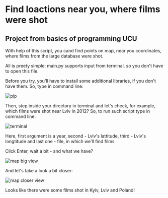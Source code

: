 # Find loactions near you, where films were shot
## Project from basics of programming UCU
With help of this script, you cand find points on map, near you coordinates, where films from the large database were shot.

All is preety simple: main.py supports input from terminal, so you don't have to open this file.

Before you try, you'll have to install some additional libraries, if you don't have them. So, type in command line:

![pip](https://user-images.githubusercontent.com/116595519/219000083-346e102f-5075-4ce5-94bd-3b36888fed19.png)

Then, step inside your directory in terminal and let's check, for example, which films were shot near Lviv in 2012?
So, to run such script type in command line:

![terminal]("https://github.com/kostyaCS/Laboratory2/blob/main/script.png")

Here, first argument is a year, second - Lviv's lattitude, third - Lviv's longtitude and last one - file, in which we'll find films

Click Enter, wait a bit - and what we have?

![map big view]("https://github.com/kostyaCS/Laboratory2/blob/main/bigmap.png")

And let's take a look a bit closer:

![map closer view]("https://github.com/kostyaCS/Laboratory2/blob/main/closemap.png")

Looks like there were some films shot in Kyiv, Lviv and Poland!

